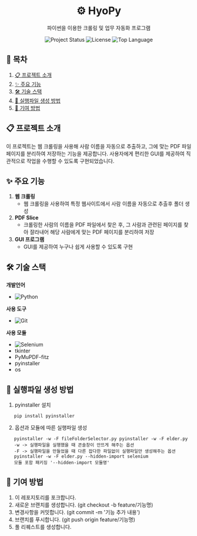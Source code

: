 <div align='center'>
   
   # ⚙️ HyoPy
  파이썬을 이용한 크롤링 및 업무 자동화 프로그램
   
  <img src="https://img.shields.io/badge/status-active-brightgreen" alt="Project Status">
  <img src="https://img.shields.io/badge/license-MIT-blue" alt="License">
  <img src="https://img.shields.io/github/languages/top/LSH-1082/HyoPy" alt="Top Language">

   
</div>


## 📖 목차
1. [📋 프로젝트 소개](#-프로젝트-소개)
2. [✨ 주요 기능](#-주요-기능)
3. [🛠️ 기술 스택](#%EF%B8%8F-기술-스택)
4. [🧱 실행파일 생성 방법](#-실행파일-생성-방법)
5. [🤝 기여 방법](#-기여-방법)


## 📋 프로젝트 소개

이 프로젝트는 웹 크롤링을 사용해 사람 이름을 자동으로 추출하고, 그에 맞는 PDF 파일 페이지를 분리하여 저장하는 기능을 제공합니다. 사용자에게 편리한 GUI를 제공하여 직관적으로 작업을 수행할 수 있도록 구현되었습니다.

## ✨ 주요 기능

1. **웹 크롤링**  
   - 웹 크롤링을 사용하여 특정 웹사이트에서 사람 이름을 자동으로 추출후 폴더 생성 
2. **PDF Slice**  
   - 크롤링한 사람의 이름을 PDF 파일에서 찾은 후, 그 사람과 관련된 페이지를 찾아 잘라내어 해당 사람에게 맞는 PDF 페이지를 분리하여 저장
3. **GUI 프로그램**  
   - GUI를 제공하여 누구나 쉽게 사용할 수 있도록 구현

## 🛠️ 기술 스택


**개발언어**
- ![Python](https://img.shields.io/badge/Python-3776AB?style=flat&logo=python&logoColor=white)



**사용 도구**
- ![Git](https://img.shields.io/badge/Git-F05032?style=flat&logo=git&logoColor=white)

**사용 모듈**
- ![Selenium](https://img.shields.io/badge/Selenium-43B02A?style=flat&logo=selenium&logoColor=white)
- tkinter
- PyMuPDF-fitz
- pyinstaller
- os

## 🧱 실행파일 생성 방법 ##
1. pyinstaller 설치
```
   pip install pyinstaller
```
2. 옵션과 모듈에 따른 실행파일 생성
```
   pyinstaller -w -F fileFolderSelector.py pyinstaller -w -F elder.py
   -w -> 실행파일을 실행했을 때 콘솔창이 안뜨게 해주는 옵션
   -F -> 실행파일을 만들었을 때 다른 잡다한 파일없이 실행파일만 생성해주는 옵션
   pyinstaller -w -F elder.py --hidden-import selenium
   모듈 포함 패키징 '--hidden-import 모듈명'
```

## 🤝 기여 방법

1. 이 레포지토리를 포크합니다.
2. 새로운 브랜치를 생성합니다. (git checkout -b feature/기능명)
3. 변경사항을 커밋합니다. (git commit -m '기능 추가 내용')
4. 브랜치를 푸시합니다. (git push origin feature/기능명)
5. 풀 리퀘스트를 생성합니다.

